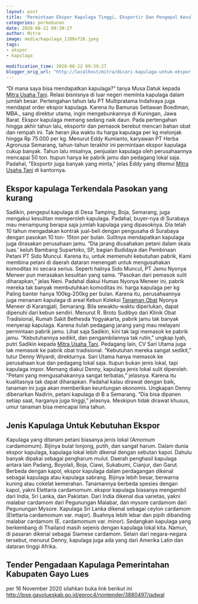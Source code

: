 ```yaml
---
layout: post
title: 'Permintaan Ekspor Kapulaga Tinggi, Eksportir Dan Pengepul Kesulitan Penuhi Pasokan'
categories: perkebunan
date: 2020-08-22 09:39:27
author: Mitra
image: media/kapulaga_1280x720.jpeg
tags:
- ekspor
- kapulaga

modification_time: 2020-08-22 09:39:27
blogger_orig_url: "http://localhost/mitra/dicari-kapulaga-untuk-ekspor.html"
---
```


“Di mana saya bisa mendapatkan kapulaga?” tanya Musa Datuk kepada [Mitra Usaha
Tani](http://127.0.0.1/mitra). Relasi bisnisnya di luar negeri meminta
kapulaga dalam jumlah besar. Pertengahan tahun lalu PT Multipratama Indahraya
juga mendapat order ekspor kapulaga. Karena itu Bamunas Setiawan Boediman,
MBA., sang direktur utama, ingin mengebunkannya di Kuningan, Jawa Barat.
Ekspor kapulaga memang sedang naik daun. Pada pertengahan hingga akhir tahun
lalu, eksportir dan pemasok berebut mencari bahan obat dan rempah ini. Tak
heran jika waktu itu harga kapulaga per kg melonjak hingga Rp 75.000 per kg.
Menurut Eddy Kumianto, karyawan PT Herba Agronusa Semarang, tahun-tahun
terakhir ini permintaan ekspor kapulaga cukup banyak. Tahun lalu misalnya,
penjualan kapulaga oleh perusahaannya mencapai 50 ton. Itupun hanya ke pabrik
jamu dan pedagang lokal saja. Padahal, "Eksportir juga banyak yang minta,"
jelas Eddy yang ditemui [Mitra Usaha Tani](http://127.0.0.1/mitra) di
kantornya.

## Ekspor kapulaga Terkendala Pasokan yang kurang

Sadikin, pengepul kapulaga di Desa Tamping, Boja, Semarang, juga mengakui
kesulitan memperoleh kapulaga. Padahal, buyer-nya di Surabaya mau menampung
berapa saja jumlah kapulaga yang dipasoknya. Dia telah 10 tahun mengadakan
kontrak jual-beli dengan pengusaha di Surabaya dengan pasokan 10 ton- 15ton
per bulan. Sulitnya mendapatkan kapulaga juga dirasakan perusahaan jamu. “Dia
jarang diusahakan petani dalam skala luas.’ keluh Bambang Supartoko, SP,
bagian Budidaya dan Pembinaan Petani PT Sido Muncul. Karena itu, untuk
memenuhi kebutuhan pabrik, Kami membina petani di daerah dataran menengah
untuk mengusahakan komoditas ini secara serius. Seperti halnya Sido Muncul, PT
Jamu Nyonya Meneer pun merasakan kesulitan yang sama. “Pasokan dari pemasok
sulit diharapkan,” jelas Neni. Padahal diakui Humas Nyonya Meneer ini, pabrik
mereka tak banyak membutuhkan komoditas ini. harga kapulaga per kg Paling
banter hanya 100kg-200kg per bulan. Karena itu, perusahaannya juga menanam
kapulaga di areal Kebun Koleksi [Tanaman
Obat](http://127.0.0.1/mitra/kesehatan "Tanaman Obat") Nyonya Meneer di
Karangjati, Semarang. Bila sewaktu-waktu diperlukan, dapat dipenuhi dari kebun
sendiri. Menurut R. Broto Sudibyo dari Klinik Obat Tradisional, Rumah Sakit
Bethesda Yogyakarta, pabrik jamu tak banyak menyerap kapulaga. Karena itulah
pedagang jarang yang mau melayani permintaan pabrik jamu. Lihat saja Sadikin,
kini tak lagi memasok ke pabrik jamu. “Kebutuhannya sedikit, dan
pengambilannya tak rutin,” ungkap Iyah, putri Sadikin kepada [Mitra Usaha
Tani](http://127.0.0.1/mitra). Pedagang lain, CV Sari Utama juga tak memasok
ke pabrik obat tradisional. “Kebutuhan mereka sangat sedikit,” tutur Denny
Wiyardi, direkturnya. Sari Utama hanya memasok ke perusahaan kue dan pedagang
lokal saja. Itupun bukan jenis lokal, tapi kapulaga impor. Memang diakui
Denny, kapulaga jenis lokal sulit diperoleh. “Petani yang mengusahakannya
sangat terbatas,” jelasnya. Karena itu kualitasnya tak dapat diharapkan.
Padahal kalau dirawat dengan baik, tanaman ini juga akan memberikan keuntungan
ekonomis. Ungkapan Denny dibenarkan Nadirin, petani kapulaga di B a Semarang.
“Dia bisa dipanen setiap saat, harganya juga tinggi,” jelasnya. Meskipun tidak
dirawat khusus, umur tanaman bisa mencapai lima tahun.

## Jenis Kapulaga Untuk Kebutuhan Ekspor

Kapulaga yang ditanam petani biasanya jenis lokal (Amomum cardamomum). Bijinya
bulat lonjong, putih, dan sangat harum. Dalam dunia ekspor kapulaga, kapulaga
lokal lebih dikenal dengan sebutan kapol. Dahulu banyak dipakai sebagai
pengharum mulut. Daerah penghasil kapulaga antara lain Padang, Boyolali, Boja,
Ciawi, Sukabumi, Cianjur, dan Garut. Berbeda dengan kapol, ekspor kapulaga
dalam perdagangan dikenal sebagai kapulaga atau kapulaga sabrang. Bijinya
lebih besar, berwarna kuning atau cokelat kemerahan. Tanamannya berbeda
spesies dengan kapol, yakni Elettaria cardamomum. ekspor kapulaga biasanya
mengambil dari India, Sri Lanka, dan Pakistan. Dari India dikenal dua
varietas, yakni malabar cardamom dari Pegunungan Malabar, dan mysore cardamom
dari Pegunungan Mysore. Kapulaga Sri Lanka dikenal sebagai ceylon cardamom
(Elettaria cardamomum var. major). Buahnya lebih lebar dan pipih dibanding
malabar cardamom (E. cardamomum var. minor). Sedangkan kapulaga yang
berkembang di Thailand masih sejenis dengan kapulaga lokal kita. Namun, di
pasaran dikenal sebagai Siamese cardamom. Selain dari negara-negara tersebut,
menurut Denny, kapulaga juga ada yang dari Amerika Latin dan dataran tinggi
Afrika.  

## Tender Pengadaan Kapulaga Pemerintahan Kabupaten Gayo Lues

per 16 November 2020 silahkan buka link berikut ini
<http://lpse.gayolueskab.go.id/eproc4/nontender/3880497/jadwal>


